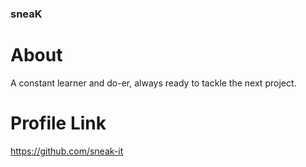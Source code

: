 ### sneaK

# About
A constant learner and do-er, always ready to tackle the next project.

# Profile Link
https://github.com/sneak-it